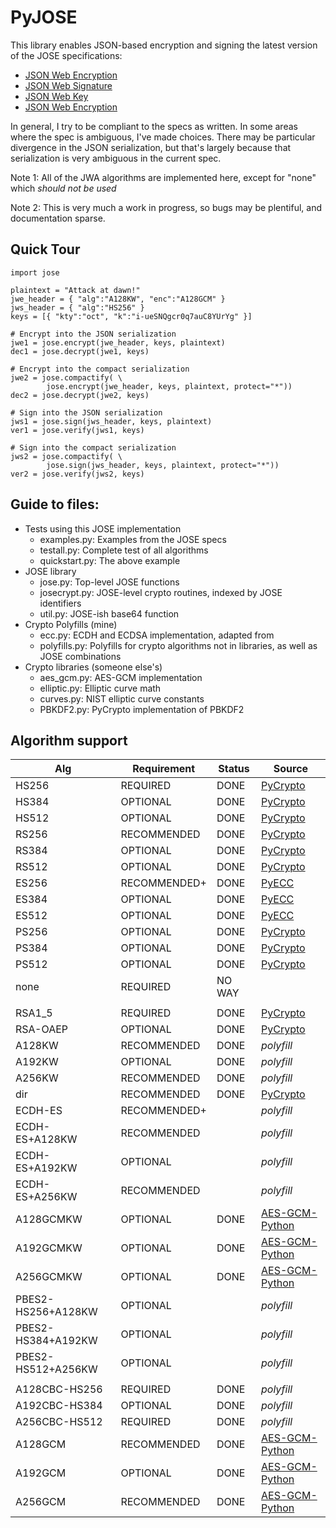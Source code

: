 # PyJOSE

This library enables JSON-based encryption and signing the latest version of the JOSE specifications:
* [JSON Web Encryption][JWE]
* [JSON Web Signature][JWS]
* [JSON Web Key][JWK]
* [JSON Web Encryption][JWA]

In general, I try to be compliant to the specs as written.  In some areas where the spec is ambiguous, I've made choices.  There may be particular divergence in the JSON serialization, but that's largely because that serialization is very ambiguous in the current spec.  

Note 1: All of the JWA algorithms are implemented here, except for "none" which *should not be used*

Note 2: This is very much a work in progress, so bugs may be plentiful, and documentation sparse.


## Quick Tour

```
import jose

plaintext = "Attack at dawn!"
jwe_header = { "alg":"A128KW", "enc":"A128GCM" }
jws_header = { "alg":"HS256" }
keys = [{ "kty":"oct", "k":"i-ueSNQgcr0q7auC8YUrYg" }]

# Encrypt into the JSON serialization
jwe1 = jose.encrypt(jwe_header, keys, plaintext)
dec1 = jose.decrypt(jwe1, keys)

# Encrypt into the compact serialization
jwe2 = jose.compactify( \
        jose.encrypt(jwe_header, keys, plaintext, protect="*"))
dec2 = jose.decrypt(jwe2, keys)

# Sign into the JSON serialization
jws1 = jose.sign(jws_header, keys, plaintext)
ver1 = jose.verify(jws1, keys)

# Sign into the compact serialization
jws2 = jose.compactify( \
        jose.sign(jws_header, keys, plaintext, protect="*"))
ver2 = jose.verify(jws2, keys)
```


## Guide to files:
* Tests using this JOSE implementation
    * examples.py: Examples from the JOSE specs
    * testall.py: Complete test of all algorithms 
    * quickstart.py: The above example
* JOSE library
    * jose.py: Top-level JOSE functions
    * josecrypt.py: JOSE-level crypto routines, indexed by JOSE identifiers
    * util.py: JOSE-ish base64 function
* Crypto Polyfills (mine)
    * ecc.py: ECDH and ECDSA implementation, adapted from 
    * polyfills.py: Polyfills for crypto algorithms not in libraries, as well as JOSE combinations
* Crypto libraries (someone else's)
    * aes_gcm.py: AES-GCM implementation
    * elliptic.py: Elliptic curve math
    * curves.py: NIST elliptic curve constants
    * PBKDF2.py: PyCrypto implementation of PBKDF2


## Algorithm support

| Alg                | Requirement    | Status  | Source           |
|--------------------|----------------|---------|------------------|
| HS256              | REQUIRED       | DONE    | [PyCrypto][]     |
| HS384              | OPTIONAL       | DONE    | [PyCrypto][]     |
| HS512              | OPTIONAL       | DONE    | [PyCrypto][]     |
| RS256              | RECOMMENDED    | DONE    | [PyCrypto][]     |
| RS384              | OPTIONAL       | DONE    | [PyCrypto][]     |
| RS512              | OPTIONAL       | DONE    | [PyCrypto][]     |
| ES256              | RECOMMENDED+   | DONE    | [PyECC][]        |
| ES384              | OPTIONAL       | DONE    | [PyECC][]        |
| ES512              | OPTIONAL       | DONE    | [PyECC][]        |
| PS256              | OPTIONAL       | DONE    | [PyCrypto][]     |
| PS384              | OPTIONAL       | DONE    | [PyCrypto][]     |
| PS512              | OPTIONAL       | DONE    | [PyCrypto][]     |
| none               | REQUIRED       | NO WAY  |                  |
|                    |                |         |                  |
| RSA1_5             | REQUIRED       | DONE    | [PyCrypto][]     |
| RSA-OAEP           | OPTIONAL       | DONE    | [PyCrypto][]     |
| A128KW             | RECOMMENDED    | DONE    | *polyfill*       |
| A192KW             | OPTIONAL       | DONE    | *polyfill*       |
| A256KW             | RECOMMENDED    | DONE    | *polyfill*       |
| dir                | RECOMMENDED    | DONE    | [PyCrypto][]     |
| ECDH-ES            | RECOMMENDED+   |         | *polyfill*       |
| ECDH-ES+A128KW     | RECOMMENDED    |         | *polyfill*       |
| ECDH-ES+A192KW     | OPTIONAL       |         | *polyfill*       |
| ECDH-ES+A256KW     | RECOMMENDED    |         | *polyfill*       |
| A128GCMKW          | OPTIONAL       | DONE    | [AES-GCM-Python] |
| A192GCMKW          | OPTIONAL       | DONE    | [AES-GCM-Python] |
| A256GCMKW          | OPTIONAL       | DONE    | [AES-GCM-Python] |
| PBES2-HS256+A128KW | OPTIONAL       |         | *polyfill*       |
| PBES2-HS384+A192KW | OPTIONAL       |         | *polyfill*       |
| PBES2-HS512+A256KW | OPTIONAL       |         | *polyfill*       |
|                    |                |         |                  |
| A128CBC-HS256      | REQUIRED       | DONE    | *polyfill*       |
| A192CBC-HS384      | OPTIONAL       | DONE    | *polyfill*       |
| A256CBC-HS512      | REQUIRED       | DONE    | *polyfill*       |
| A128GCM            | RECOMMENDED    | DONE    | [AES-GCM-Python] |
| A192GCM            | OPTIONAL       | DONE    | [AES-GCM-Python] |
| A256GCM            | RECOMMENDED    | DONE    | [AES-GCM-Python] |

[JWE]: http://tools.ietf.org/html/draft-ietf-jose-json-web-encryption
[JWS]: http://tools.ietf.org/html/draft-ietf-jose-json-web-signature
[JWK]: http://tools.ietf.org/html/draft-ietf-jose-json-web-key
[JWA]: http://tools.ietf.org/html/draft-ietf-jose-json-web-algorithms
[PyCrypto]: https://www.dlitz.net/software/pycrypto/
[PyECC]: https://github.com/amintos/PyECC
[AES-GCM-Python]: https://github.com/bozhu/AES-GCM-Python

